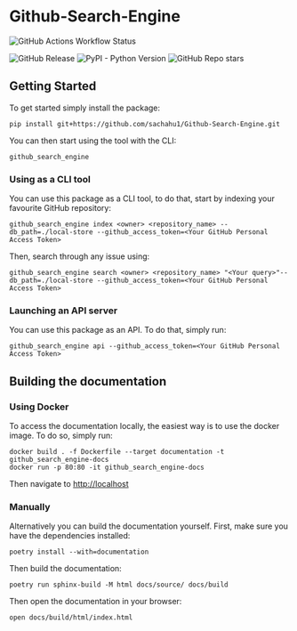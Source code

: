 # Github-Search-Engine

![GitHub Actions Workflow Status](https://img.shields.io/github/actions/workflow/status/sachahu1/Github-Search-Engine/run-tests.yaml?branch=main&label=Tests)

![GitHub Release](https://img.shields.io/github/v/release/sachahu1/Github-Search-Engine)
![PyPI - Python Version](https://img.shields.io/pypi/pyversions/github_search_engine)
![GitHub Repo stars](https://img.shields.io/github/stars/sachahu1/Github-Search-Engine)

## Getting Started

To get started simply install the package:
```shell
pip install git+https://github.com/sachahu1/Github-Search-Engine.git
```
You can then start using the tool with the CLI:
```shell
github_search_engine
```

### Using as a CLI tool
You can use this package as a CLI tool, to do that, start by indexing your favourite GitHub repository:
```shell
github_search_engine index <owner> <repository_name> --db_path=./local-store --github_access_token=<Your GitHub Personal Access Token>
```
Then, search through any issue using:
```shell
github_search_engine search <owner> <repository_name> "<Your query>"--db_path=./local-store --github_access_token=<Your GitHub Personal Access Token>
```

### Launching an API server
You can use this package as an API. To do that, simply run:
```shell
github_search_engine api --github_access_token=<Your GitHub Personal Access Token>
```

## Building the documentation
### Using Docker
To access the documentation locally, the easiest way is to use the docker image. To do so, simply run:
```shell
docker build . -f Dockerfile --target documentation -t github_search_engine-docs
docker run -p 80:80 -it github_search_engine-docs
```
Then navigate to [http://localhost](http://localhost)

### Manually
Alternatively you can build the documentation yourself.
First, make sure you have the dependencies installed:
```shell
poetry install --with=documentation
```
Then build the documentation:
```shell
poetry run sphinx-build -M html docs/source/ docs/build
```
Then open the documentation in your browser:
```shell
open docs/build/html/index.html
```
